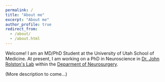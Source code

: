 ```yaml
---
permalink: /
title: "About me"
excerpt: "About me"
author_profile: true
redirect_from:
  - /about/
  - /about.html
---
```


Welcome! I am an MD/PhD Student at the University of Utah School of Medicine. At present,
I am working on a PhD in Neuroscience in [Dr. John Rolston's Lab](https://www.rolstonlab.com)
within the [Deparment of Neurosurgery](https://medicine.utah.edu/neurosurgery/).

(More description to come...)
